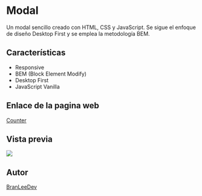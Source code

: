 # Modal

Un modal sencillo creado con HTML, CSS y JavaScript. Se sigue el enfoque de diseño Desktop First y se emplea la metodología BEM.

## Características

- Responsive
- BEM (Block Element Modify)
- Desktop First
- JavaScript Vanilla

## Enlace de la pagina web

[Counter](https://modal-kappa.vercel.app/)

## Vista previa

![](https://res.cloudinary.com/dbbixakcl/image/upload/f_auto,q_auto/v1/JavaScript%20Vanilla/Modal/sizxkqygslxmrzyikn2p)

## Autor

[BranLeeDev](https://github.com/BranLeeDev)
